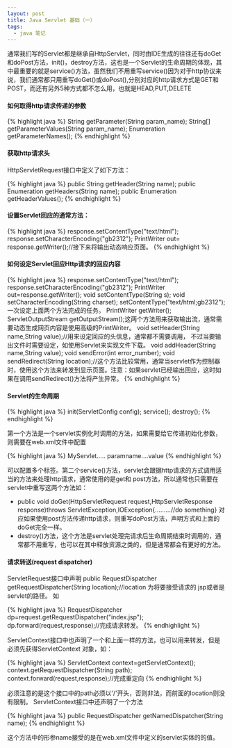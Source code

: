 ```yaml
---
layout: post
title: Java Servlet 基础（一）
tags:
  - java 笔记
---
```


通常我们写的Servlet都是继承自HttpServlet，同时由IDE生成的往往还有doGet和doPost方法，init()，destroy方法，这也是一个Servlet的生命周期的体现，其中最重要的就是service()方法，虽然我们不用重写service()因为对于http协议来说，我们通常都只用重写doGet()或doPost(),分别对应的http请求方式是GET和POST，而还有另外5种方式都不怎么用，也就是HEAD,PUT,DELETE

#### 如何取得http请求传递的参数

{% highlight java %}
String getParameter(String param_name);
String[] getParameterValues(String param_name);
Enumeration getParameterNames();
{% endhighlight %}

#### 获取http请求头

HttpServletRequest接口中定义了如下方法：

{% highlight java %}
public String getHeader(String name);
public Enumeration getHeaders(String name);
public Enumeration getHeaderValues();
{% endhighlight %}

#### 设置Servlet回应的通常方法：

{% highlight java %}
response.setContentType("text/html");
response.setCharacterEncoding("gb2312");
PrintWriter out= response.getWriter();//接下来将输出动态响应页面。
{% endhighlight %}

#### 如何设定Servlet回应Http请求的回应内容

{% highlight java %}
response.setContentType("text/html");
response.setCharacterEncoding("gb2312");
PrintWriter out=response.getWriter();
void setContentType(String s);
void setCharacterEncoding(String charset);
setContentType("text/html;gb2312");一次设定上面两个方法完成的任务。
PrintWriter getWriter();
ServletOutputStream getOutputStream();这两个方法用来获取输出流，通常需要动态生成网页内容是使用高级的PrintWriter。
void setHeader(String name,String value);//用来设定回应的头信息，通常都不需要调用， 不过当要输出文件时需要设定，如使用Servlet来实现文件下载。
void addHeader(String name,String value);
void sendError(int error_number);
void sendRedirect(String location);//这个方法比较常用，通常当servlet作为控制器时，使用这个方法来转发到显示页面。注意：如果servlet已经输出回应，这时如果在调用sendRedirect()方法将产生异常。
{% endhighlight %}

#### Servlet的生命周期

{% highlight java %}
init(ServletConfig config);
service();
destroy();
{% endhighlight %}

第一个方法是一个servlet实例化时调用的方法，如果需要给它传递初始化参数，则需要在web.xml文件中配置

{% highlight java %}
<servlet><servlet-name>MyServlet</servlet-name><servlet-class>.....</servlet-class>
  <init-param><param-name>paramname</param-name><param-value>....value</param-value></init-param>
{% endhighlight %}

可以配置多个<init-param>标签。第二个service()方法，servlet会跟据http请求的方式调用适当的方法来处理http请求，通常使用的是get和 post方法，所以通常也只需要在servlet中重写这两个方法如：

- public void doGet(HttpServletRequest request,HttpServletResponse response)throws ServletException,IOException{.........//do something} 对应如果使用post方法传递http请求，则重写doPost方法，声明方式和上面的doGet完全一样。
- destroy()方法，这个方法是servlet处理完请求后生命周期结束时调用的，通常都不用重写，也可以在其中释放资源之类的，但是通常都会有更好的方法。

#### 请求转送(request dispatcher)
ServletRequest接口中声明 public RequestDispatcher getRequestDispatcher(String location);//location 为将要接受请求的 jsp或者是servlet的路径。 如

{% highlight java %}
RequestDispatcher dp=request.getRequestDispatcher("index.jsp");
dp.forward(request,response);//完成请求转发。
{% endhighlight %}

ServletContext接口中也声明了一个和上面一样的方法，也可以用来转发，但是必须先获得ServletContext 对象，如：

{% highlight java %}
ServletContext context=getServletContext();
context.getRequestDispatcher(String path);
context.forward(request,response);//完成重定向
{% endhighlight %}

必须注意的是这个接口中的path必须以'/'开头，否则非法，而前面的location则没有限制。
ServletContext接口中还声明了一个方法

{% highlight java %}
public RequestDispatcher getNamedDispatcher(String name);
{% endhighlight %}

这个方法中的形参name接受的是在web.xml文件中定义的servlet实体的<servlet-name>的值。
